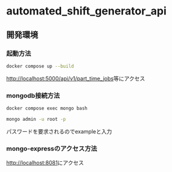 # automated_shift_generator_api

## 開発環境

### 起動方法

```bash
docker compose up --build
```

[http://localhost:5000/api/v1/part_time_jobs](http://localhost:5000/api/v1/part_time_jobs?q=1)等にアクセス

### mongodb接続方法

```bash
docker compose exec mongo bash
```

```bash
mongo admin -u root -p
```
パスワードを要求されるのでexampleと入力

### mongo-expressのアクセス方法

[http://localhost:8081](http://0.0.0.0:8081/)にアクセス

